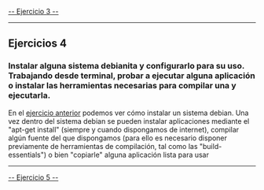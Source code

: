 [-- Ejercicio 3 --](./ejercicio03.md)

------------------


## Ejercicios 4

### Instalar alguna sistema debianita y configurarlo para su uso. Trabajando desde terminal, probar a ejecutar alguna aplicación o instalar las herramientas necesarias para compilar una y ejecutarla.

En el [ejercicio anterior](./ejercicio03.md) podemos ver cómo instalar un sistema debian. Una vez dentro del sistema debian se pueden instalar aplicaciones mediante el "apt-get install" (siempre y cuando dispongamos de internet), compilar algún fuente del que dispongamos (para ello es necesario disponer previamente de herramientas de compilación, tal como las "build-essentials") o bien "copiarle" alguna aplicación lista para usar


------------------

[-- Ejercicio 5 --](./ejercicio05.md)
